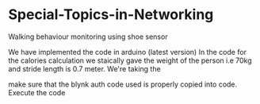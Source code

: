# Special-Topics-in-Networking
Walking behaviour monitoring using shoe sensor

We have implemented the code in arduino (latest version)
In the code for the calories calculation we staically gave the weight of the person i.e 70kg and stride length is 0.7 meter.
We're taking the 

make sure that the blynk auth code used is properly copied into code.
Execute the code 
